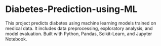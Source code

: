 # Diabetes-Prediction-using-ML
 This project predicts diabetes using machine learning models trained on medical data. It includes data preprocessing, exploratory analysis, and model evaluation. Built with Python, Pandas, Scikit-Learn, and Jupyter Notebook. 
